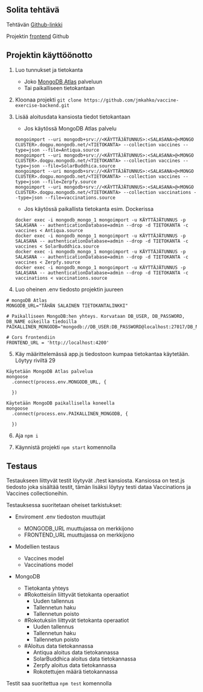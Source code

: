 ## Solita tehtävä
Tehtävän [Github-linkki](https://github.com/solita/vaccine-exercise-2021)

Projektin [frontend](https://github.com/jmkahko/vaccine-exercise-frontend) Github

## Projektin käyttöönotto
1. Luo tunnukset ja tietokanta 
    - Joko [MongoDB Atlas](https://www.mongodb.com/cloud/atlas) palveluun
    - Tai paikalliseen tietokantaan
2. Kloonaa projekti `git clone https://github.com/jmkahko/vaccine-exercise-backend.git`
3. Lisää aloitusdata kansiosta tiedot tietokantaan

    - Jos käytössä MongoDB Atlas palvelu
    ```
    mongoimport --uri mongodb+srv://<KÄYTTÄJÄTUNNUS>:<SALASANA>@<MONGO CLUSTER>.doqpu.mongodb.net/<TIETOKANTA> --collection vaccines --type=json --file=Antiqua.source
    mongoimport --uri mongodb+srv://<KÄYTTÄJÄTUNNUS>:<SALASANA>@<MONGO CLUSTER>.doqpu.mongodb.net/<TIETOKANTA> --collection vaccines --type=json --file=SolarBuddhica.source
    mongoimport --uri mongodb+srv://<KÄYTTÄJÄTUNNUS>:<SALASANA>@<MONGO CLUSTER>.doqpu.mongodb.net/<TIETOKANTA> --collection vaccines --type=json --file=Zerpfy.source
    mongoimport --uri mongodb+srv://<KÄYTTÄJÄTUNNUS>:<SALASANA>@<MONGO CLUSTER>.doqpu.mongodb.net/<TIETOKANTA> --collection vaccinations --type=json --file=vaccinations.source
    ```

    - Jos käytössä paikallista tietokanta esim. Dockerissa
    ```
    docker exec -i mongodb_mongo_1 mongoimport -u KÄYTTÄJÄTUNNUS -p SALASANA -- authenticationDatabase=admin --drop -d TIETOKANTA -c vaccines < Antiqua.source
    docker exec -i mongodb_mongo_1 mongoimport -u KÄYTTÄJÄTUNNUS -p SALASANA -- authenticationDatabase=admin --drop -d TIETOKANTA -c vaccines < SolarBuddhica.source
    docker exec -i mongodb_mongo_1 mongoimport -u KÄYTTÄJÄTUNNUS -p SALASANA -- authenticationDatabase=admin --drop -d TIETOKANTA -c vaccines < Zerpfy.source
    docker exec -i mongodb_mongo_1 mongoimport -u KÄYTTÄJÄTUNNUS -p SALASANA -- authenticationDatabase=admin --drop -d TIETOKANTA -c vaccinations < vaccinations.source
    ```

4. Luo oheinen .env tiedosto projektin juureen

```
# mongoDB Atlas
MONGODB_URL="TÄHÄN SALAINEN TIETOKANTALINKKI"

# Paikalliseen MongoDB:hen yhteys. Korvataan DB_USER, DB_PASSWORD, DB_NAME oikeilla tiedoilla
PAIKALLINEN_MONGODB="mongodb://DB_USER:DB_PASSWORD@localhost:27017/DB_NAME"

# Cors frontendiin
FRONTEND_URL = 'http://localhost:4200'
```

5. Käy määrittelemässä app.js tiedostoon kumpaa tietokantaa käytetään. Löytyy riviltä 29

```
Käytetään MongoDB Atlas palvelua
mongoose
  .connect(process.env.MONGODB_URL, {

  })

Käytetään MongoDB paikallisella koneella
mongoose
  .connect(process.env.PAIKALLINEN_MONGODB, {

  })
```

6. Aja `npm i`

7. Käynnistä projekti `npm start` komennolla

## Testaus
Testaukseen liittyvät testit löytyvät ./test kansiosta. Kansiossa on test.js tiedosto joka sisältää testit, tämän lisäksi löytyy testi dataa Vaccinations ja Vaccines collectioneihin.

Testauksessa suoritetaan oheiset tarkistukset:
* Enviroment .env tiedoston muuttujat
  - MONGODB_URL muuttujassa on merkkijono
  - FRONTEND_URL muuttujassa on merkkijono

* Modellien testaus
  - Vaccines model
  - Vaccinations model

* MongoDB
  - Tietokanta yhteys
  - #Rokotteisiin liittyvät tietokanta operaatiot
    - Uuden tallennus
    - Tallennetun haku
    - Tallennetun poisto
  - #Rokotuksiin liittyvät tietokanta operaatiot
    - Uuden tallennus
    - Tallennetun haku
    - Tallennetun poisto
  - #Aloitus data tietokannassa
    - Antiqua aloitus data tietokannassa
    - SolarBuddhica aloitus data tietokannassa
    - Zerpfy aloitus data tietokannassa
    - Rokotettujen määrä tietokannassa

Testit saa suoritettua `npm test` komennolla